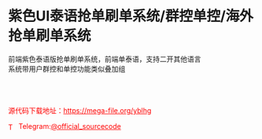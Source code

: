 # 紫色UI泰语抢单刷单系统/群控单控/海外抢单刷单系统

前端紫色泰语版抢单刷单系统，前端单泰语，支持二开其他语言<br>系统带用户群控和单控功能类似叠加组<br><br><br><br>


<p style="color: red;">源代码下载地址：<a href="https://mega-file.org/yblhg" style="color: red;">https://mega-file.org/yblhg</a></p><p style="color: red;"><img src="https://cdn-icons-png.flaticon.com/512/2111/2111646.png" alt="Telegram Icon" style="width: 16px; vertical-align: middle; margin-right: 5px;">Telegram:<a href="https://t.me/official_sourcecode" style="color: red;">@official_sourcecode</a></p>